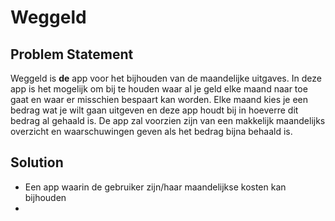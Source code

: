 # Weggeld

## Problem Statement
Weggeld is **de** app voor het bijhouden van de maandelijke uitgaves. In deze app is het mogelijk om bij te houden waar al je geld elke maand naar toe gaat en waar er misschien bespaart kan worden. Elke maand kies je een bedrag wat je wilt gaan uitgeven en deze app houdt bij in hoeverre dit bedrag al gehaald is. De app zal voorzien zijn van een makkelijk maandelijks overzicht en waarschuwingen geven als het bedrag bijna behaald is.

## Solution
* Een app waarin de gebruiker zijn/haar maandelijkse kosten kan bijhouden
* 


